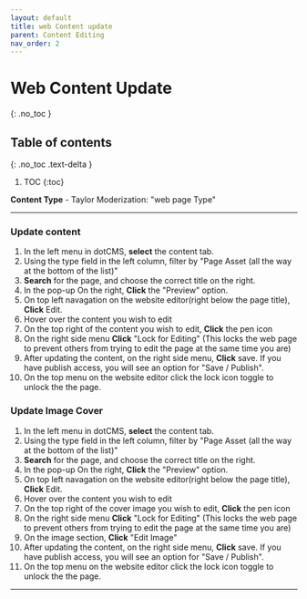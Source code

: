 ```yaml
---
layout: default
title: web Content update
parent: Content Editing
nav_order: 2
---
```


# Web Content Update
{: .no_toc }

## Table of contents
{: .no_toc .text-delta }

1. TOC
{:toc}

**Content Type** - Taylor Moderization: "web page Type"

----
### Update content

1. In the left menu in dotCMS, **select** the content tab.
2. Using the type field in the left column, filter by "Page Asset (all the way at the bottom of the list)"
3. **Search** for the page, and choose the correct title on the right.
4. In the pop-up On the right, **Click** the "Preview" option.
5. On top left navagation on the website editor(right below the page title), **Click** Edit.
6. Hover over the content you wish to edit
7. On the top right of the content you wish to edit, **Click** the pen icon
8. On the right side menu **Click** "Lock for Editing" (This locks the web page to prevent others from trying to edit the page at the same time you are)
9. After updating the content, on the right side menu, **Click** save. If you have publish access, you will see an option for "Save / Publish".
10. On the top menu on the website editor click the lock icon toggle to unlock the the page. 

### Update Image Cover

1. In the left menu in dotCMS, **select** the content tab.
2. Using the type field in the left column, filter by "Page Asset (all the way at the bottom of the list)"
3. **Search** for the page, and choose the correct title on the right.
4. In the pop-up On the right, **Click** the "Preview" option.
5. On top left navagation on the website editor(right below the page title), **Click** Edit.
6. Hover over the content you wish to edit
7. On the top right of the cover image you wish to edit, **Click** the pen icon
8. On the right side menu **Click** "Lock for Editing" (This locks the web page to prevent others from trying to edit the page at the same time you are)
9. On the image section, **Click** "Edit Image"
10. After updating the content, on the right side menu, **Click** save. If you have publish access, you will see an option for "Save / Publish".
11. On the top menu on the website editor click the lock icon toggle to unlock the the page. 


----